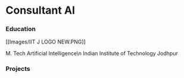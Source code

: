 # Consultant AI 
### Education
  
[[Images/IIT J LOGO NEW.PNG]]
  
M. Tech Artificial Intelligence\n
Indian Institute of Technology Jodhpur

### Projects
